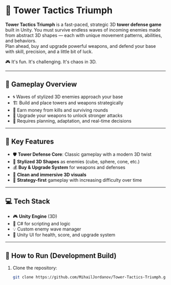 # 🏰 Tower Tactics Triumph

**Tower Tactics Triumph** is a fast-paced, strategic 3D **tower defense game** built in Unity. You must survive endless waves of incoming enemies made from abstract 3D shapes — each with unique movement patterns, abilities, and behaviors.  
Plan ahead, buy and upgrade powerful weapons, and defend your base with skill, precision, and a little bit of luck.

🎮 It's fun. It's challenging. It's chaos in 3D.

---

## 🧠 Gameplay Overview

- 🌀 Waves of stylized 3D enemies approach your base
- 🏗️ Build and place towers and weapons strategically
- 💸 Earn money from kills and surviving rounds
- 🔧 Upgrade your weapons to unlock stronger attacks
- 🧠 Requires planning, adaptation, and real-time decisions

---

## 🎯 Key Features

- 🛡️ **Tower Defense Core**: Classic gameplay with a modern 3D twist
- 🧱 **Stylized 3D Shapes** as enemies (cube, sphere, cone, etc.)
- 💰 **Buy & Upgrade System** for weapons and defenses
- 🎨 **Clean and immersive 3D visuals**
- 🧠 **Strategy-first** gameplay with increasing difficulty over time

---

## 💻 Tech Stack

- 🎮 **Unity Engine** (3D)
- 🎯 C# for scripting and logic
- 💡 Custom enemy wave manager
- 🎨 Unity UI for health, score, and upgrade system

---

## 🚀 How to Run (Development Build)

1. Clone the repository:
   ```bash
   git clone https://github.com/MihailJordanov/Tower-Tactics-Triumph.git
